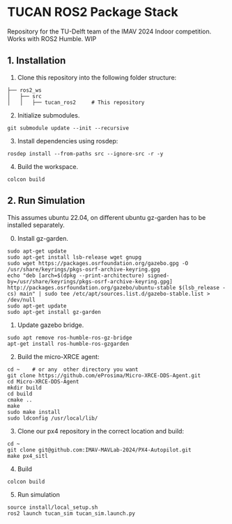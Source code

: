# TUCAN ROS2 Package Stack
Repository for the TU-Delft team of the IMAV 2024 Indoor competition. Works with ROS2 Humble. WIP

## 1. Installation

1. Clone this repository into the following folder structure:
```
├── ros2_ws                    
│   ├── src          
│   │   ├── tucan_ros2     # This repository
```
2. Initialize submodules.
```
git submodule update --init --recursive
```

3. Install dependencies using rosdep:
```
rosdep install --from-paths src --ignore-src -r -y
```

4. Build the workspace.
```
colcon build
```

## 2. Run Simulation

This assumes ubuntu 22.04, on different ubuntu gz-garden has to be installed separately.

0. Install gz-garden.
```
sudo apt-get update
sudo apt-get install lsb-release wget gnupg
sudo wget https://packages.osrfoundation.org/gazebo.gpg -O /usr/share/keyrings/pkgs-osrf-archive-keyring.gpg
echo "deb [arch=$(dpkg --print-architecture) signed-by=/usr/share/keyrings/pkgs-osrf-archive-keyring.gpg] http://packages.osrfoundation.org/gazebo/ubuntu-stable $(lsb_release -cs) main" | sudo tee /etc/apt/sources.list.d/gazebo-stable.list > /dev/null
sudo apt-get update
sudo apt-get install gz-garden
```
1. Update gazebo bridge.
```
sudo apt remove ros-humble-ros-gz-bridge
apt-get install ros-humble-ros-gzgarden
```

2. Build the micro-XRCE agent:
```
cd ~    # or any  other directory you want
git clone https://github.com/eProsima/Micro-XRCE-DDS-Agent.git
cd Micro-XRCE-DDS-Agent
mkdir build
cd build
cmake ..
make
sudo make install
sudo ldconfig /usr/local/lib/
```

3. Clone our px4 repository in the correct location and build:
```
cd ~
git clone git@github.com:IMAV-MAVLab-2024/PX4-Autopilot.git
make px4_sitl
```

4. Build
```
colcon build
```

5. Run simulation
```
source install/local_setup.sh
ros2 launch tucan_sim tucan_sim.launch.py
```
